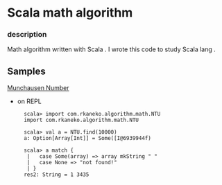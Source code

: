 Scala math algorithm
================

### description
Math algorithm written with Scala . I wrote this code to study Scala lang .

Samples
---

[Munchausen Number](http://mathworld.wolfram.com/MuenchhausenNumber.html "MünchausenNumber")

+ on REPL

        scala> import com.rkaneko.algorithm.math.NTU
        import com.rkaneko.algorithm.math.NTU

        scala> val a = NTU.find(10000)
        a: Option[Array[Int]] = Some([I@6939944f)

        scala> a match {
         |   case Some(array) => array mkString " "
         |   case None => "not found!"
         | }
        res2: String = 1 3435


